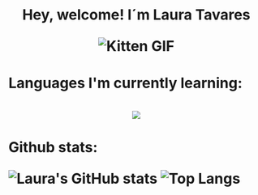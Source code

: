 <h1 align="center"><b>Hey, welcome! I´m Laura Tavares<b>
<!--  -->

![Kitten GIF](https://media.tenor.com/z1YT2LePMWkAAAAj/tkthao219-peach.gif)

<h4 align="left"><b>Languages I'm currently learning:</h4>
<span> 
  <img src="https://img.shields.io/badge/python-3670A0?style=for-the-badge&logo=python&logoColor=ffdd54">
<span> 
  
<h4 align="left"><b>Github stats:<b>
  
![Laura's GitHub stats](https://github-readme-stats.vercel.app/api?username=Laura-Tavares&include_all_commits=true&theme=material-palenight&count_private=true)
![Top Langs](https://github-readme-stats.vercel.app/api/top-langs/?username=Laura-Tavares&theme=material-palenight&include_all_commits=true&count_private=true&layout=compact&langs_count=16&count_private=true)

  
